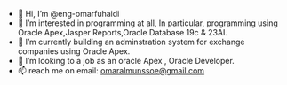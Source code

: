 - 👋 Hi, I’m @eng-omarfuhaidi
- 👀 I’m interested in programming at all, In particular, programming  using  Oracle Apex,Jasper Reports,Oracle Database 19c & 23AI.
- 🌱 I’m currently building an adminstration system for exchange companies using Oracle Apex.
- 💞️ I’m looking to a job as an oracle Apex , Oracle Developer.
- 📫  reach me on email: omaralmunssoe@gmail.com



<!---
eng-omarfuhaidi/eng-omarfuhaidi is a ✨ special ✨ repository because its `README.md` (this file) appears on your GitHub profile.
You can click the Preview link to take a look at your changes.
--->
